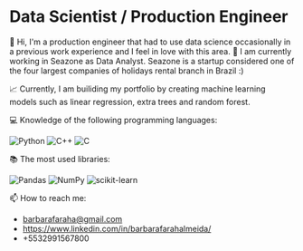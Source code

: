 # Data Scientist / Production Engineer

👋  Hi, I'm a production engineer that had to use data science occasionally in a previous work experience and I feel in love with this area. 
:necktie: I am currently working in Seazone as Data Analyst. Seazone is a startup considered one of the four largest companies of holidays rental branch in Brazil :)

:chart_with_upwards_trend: Currently, I am builiding my portfolio by creating machine learning models such as linear regression, extra trees and random forest.
 
 
 
:computer: Knowledge of the following programming languages:
 
 ![Python](https://img.shields.io/badge/python-3670A0?style=for-the-badge&logo=python&logoColor=ffdd54) ![C++](https://img.shields.io/badge/c++-%2300599C.svg?style=for-the-badge&logo=c%2B%2B&logoColor=white)
 ![C](https://img.shields.io/badge/c-%2300599C.svg?style=for-the-badge&logo=c&logoColor=white)

:books: The most used libraries: 

![Pandas](https://img.shields.io/badge/pandas-%23150458.svg?style=for-the-badge&logo=pandas&logoColor=white)
![NumPy](https://img.shields.io/badge/numpy-%23013243.svg?style=for-the-badge&logo=numpy&logoColor=white)
![scikit-learn](https://img.shields.io/badge/scikit--learn-%23F7931E.svg?style=for-the-badge&logo=scikit-learn&logoColor=white)

 
 
 📫 How to reach me:
 - barbarafaraha@gmail.com
 - https://www.linkedin.com/in/barbarafarahalmeida/
 - +5532991567800

